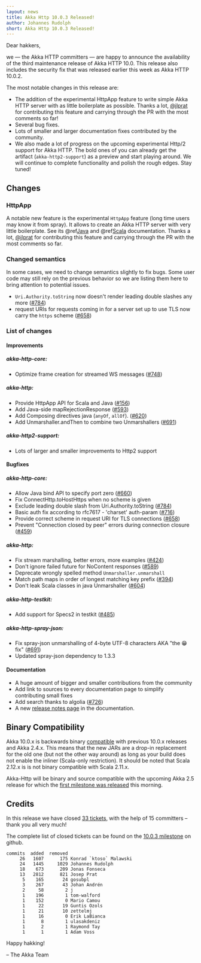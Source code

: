 ```yaml
---
layout: news
title: Akka Http 10.0.3 Released!
author: Johannes Rudolph
short: Akka Http 10.0.3 Released!
---
```


Dear hakkers,

we — the Akka HTTP committers — are happy to announce the availability of the third maintenance release of Akka HTTP 10.0.
This release also includes the security fix that was released earlier this week as Akka HTTP 10.0.2.

The most notable changes in this release are:

 * The addition of the experimental HttpApp feature to write simple Akka HTTP server with as little boilerplate as possible.
   Thanks a lot, [@jlprat](https://github.com/jlprat) for contributing this feature and carrying through the PR with the
   most comments so far!
 * Several bug fixes.
 * Lots of smaller and larger documentation fixes contributed by the community.
 * We also made a lot of progress on the upcoming experimental Http/2 support for Akka HTTP. The bold ones of you can
   already get the artifact (`akka-http2-support`) as a preview and start playing around. We will continue to complete
   functionality and polish the rough edges. Stay tuned!

## Changes

### HttpApp

A notable new feature is the experimental `HttpApp` feature (long time users may know it from spray). It allows
to create an Akka HTTP server with very little boilerplate. See its @ref[Java](java/http/routing-dsl/HttpApp.md)
and @ref[Scala](scala/http/routing-dsl/HttpApp.md) documentation. Thanks a lot, [@jlprat](https://github.com/jlprat) for
contributing this feature and carrying through the PR with the most comments so far.

### Changed semantics

In some cases, we need to change semantics slightly to fix bugs. Some user code may still rely on the
previous behavior so we are listing them here to bring attention to potential issues.

 * `Uri.Authority.toString` now doesn't render leading double slashes any more ([#784](https://github.com/akka/akka-http/issues/784))
 * request URIs for requests coming in for a server set up to use TLS now carry the `https` scheme ([#658](https://github.com/akka/akka-http/issues/658))

### List of changes

#### Improvements

##### akka-http-core:

 * Optimize frame creation for streamed WS messages ([#748](https://github.com/akka/akka-http/issues/748))

##### akka-http:

 * Provide HttpApp API for Scala and Java ([#156](https://github.com/akka/akka-http/issues/156))
 * Add Java-side mapRejectionResponse ([#593](https://github.com/akka/akka-http/issues/593))
 * Add Composing directives java (`anyOf`, `allOf`). ([#620](https://github.com/akka/akka-http/issues/620))
 * Add Unmarshaller.andThen to combine two Unmarshallers ([#691](https://github.com/akka/akka-http/issues/691))

##### akka-http2-support:

 * Lots of larger and smaller improvements to Http2 support

#### Bugfixes

##### akka-http-core:

 * Allow Java bind API to specify port zero ([#660](https://github.com/akka/akka-http/issues/660))
 * Fix ConnectHttp.toHostHttps when no scheme is given
 * Exclude leading double slash from Uri.Authority.toString ([#784](https://github.com/akka/akka-http/issues/784))
 * Basic auth fix according to rfc7617 - 'charset' auth-param ([#716](https://github.com/akka/akka-http/issues/716))
 * Provide correct scheme in request URI for TLS connections ([#658](https://github.com/akka/akka-http/issues/658))
 * Prevent "Connection closed by peer" errors during connection closure ([#459](https://github.com/akka/akka-http/issues/459))

##### akka-http:

 * Fix stream marshalling, better errors, more examples ([#424](https://github.com/akka/akka-http/issues/424))
 * Don't ignore failed future for NoContent responses ([#589](https://github.com/akka/akka-http/issues/589))
 * Deprecate wrongly spelled method `Unmarshaller.unmarshall`
 * Match path maps in order of longest matching key prefix ([#394](https://github.com/akka/akka-http/issues/394))
 * Don't leak Scala classes in java Unmarshaller ([#604](https://github.com/akka/akka-http/issues/604))

##### akka-http-testkit:

 * Add support for Specs2 in testkit ([#485](https://github.com/akka/akka-http/issues/485))

##### akka-http-spray-json:

 * Fix spray-json unmarshalling of 4-byte UTF-8 characters AKA "the 😁 fix" ([#691](https://github.com/akka/akka-http/issues/691))
 * Updated spray-json dependency to 1.3.3

####  Documentation

 * A huge amount of bigger and smaller contributions from the community
 * Add link to sources to every documentation page to simplify contributing small fixes
 * Add search thanks to algolia ([#726](https://github.com/akka/akka-http/issues/726))
 * A new [release notes page]((http://doc.akka.io/docs/akka-http/10.0.3/release-notes.html)) in the documentation.

## Binary Compatibility

Akka 10.0.x is backwards binary [compatible](http://doc.akka.io/docs/akka/2.5-M1/common/binary-compatibility-rules.html)
with previous 10.0.x releases and Akka 2.4.x. This means that the new JARs are a drop-in replacement for
the old one (but not the other way around) as long as your build does not enable the inliner (Scala-only restriction).
It should be noted that Scala 2.12.x is is not binary compatible with Scala 2.11.x.

Akka-Http will be binary and source compatible with the upcoming Akka 2.5 release for which the [first
milestone was released](http://akka.io/news/2017/01/26/akka-2.5-M1-released.html) this morning.

## Credits

In this release we have closed [33 tickets](https://github.com/akka/akka-http/milestone/19), with the help of 15 committers – thank you all very much!

The complete list of closed tickets can be found on the [10.0.3 milestone](https://github.com/akka/akka-http/milestone/19) on github.

~~~
commits  added  removed
     26   1607      175 Konrad `ktoso` Malawski
     24   1445     1029 Johannes Rudolph
     18    673      209 Jonas Fonseca
     13   2812      821 Josep Prat
      5    165       24 gosubpl
      3    267       43 Johan Andrén
      2     58        2 j
      1    196        1 tom-walford
      1    152        0 Mario Camou
      1     22       19 Guntis Ozols
      1     21       10 zettelmj
      1     16        0 Erik LaBianca
      1      8        1 ulasakdeniz
      1      2        1 Raymond Tay
      1      1        1 Adam Voss
~~~

Happy hakking!

– The Akka Team
